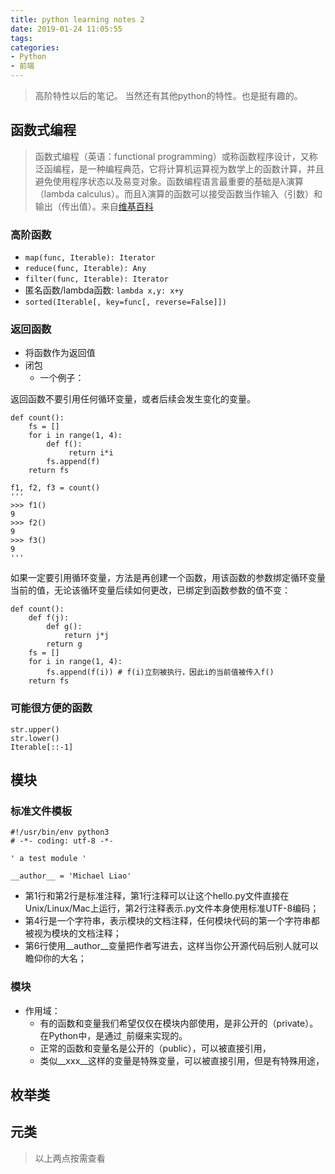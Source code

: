 ```yaml
---
title: python learning notes 2
date: 2019-01-24 11:05:55
tags:
categories:
- Python
- 前端
---
```


> 高阶特性以后的笔记。
> 当然还有其他python的特性。也是挺有趣的。

<!-- more -->

## 函数式编程

> 函数式编程（英语：functional programming）或称函数程序设计，又称泛函编程，是一种编程典范，它将计算机运算视为数学上的函数计算，并且避免使用程序状态以及易变对象。函数编程语言最重要的基础是λ演算（lambda calculus）。而且λ演算的函数可以接受函数当作输入（引数）和输出（传出值）。来自[维基百科](https://zh.wikipedia.org/zh-cn/%E5%87%BD%E6%95%B8%E7%A8%8B%E5%BC%8F%E8%AA%9E%E8%A8%80)

### 高阶函数

* `map(func, Iterable): Iterator`
* `reduce(func, Iterable): Any`
* `filter(func, Iterable): Iterator`
* 匿名函数/lambda函数: `lambda x,y: x+y`
* `sorted(Iterable[, key=func[, reverse=False]])`

### 返回函数

* 将函数作为返回值
* 闭包
  * 一个例子：
  
返回函数不要引用任何循环变量，或者后续会发生变化的变量。

````
def count():
    fs = []
    for i in range(1, 4):
        def f():
             return i*i
        fs.append(f)
    return fs

f1, f2, f3 = count()
'''
>>> f1()
9
>>> f2()
9
>>> f3()
9
'''
````

如果一定要引用循环变量，方法是再创建一个函数，用该函数的参数绑定循环变量当前的值，无论该循环变量后续如何更改，已绑定到函数参数的值不变：

````
def count():
    def f(j):
        def g():
            return j*j
        return g
    fs = []
    for i in range(1, 4):
        fs.append(f(i)) # f(i)立刻被执行，因此i的当前值被传入f()
    return fs
````

### 可能很方便的函数

````
str.upper()
str.lower()
Iterable[::-1]
````

## 模块

### 标准文件模板

````
#!/usr/bin/env python3
# -*- coding: utf-8 -*-

' a test module '

__author__ = 'Michael Liao'
````

* 第1行和第2行是标准注释，第1行注释可以让这个hello.py文件直接在Unix/Linux/Mac上运行，第2行注释表示.py文件本身使用标准UTF-8编码；
* 第4行是一个字符串，表示模块的文档注释，任何模块代码的第一个字符串都被视为模块的文档注释；
* 第6行使用__author__变量把作者写进去，这样当你公开源代码后别人就可以瞻仰你的大名；

### 模块

* 作用域：
  * 有的函数和变量我们希望仅仅在模块内部使用，是非公开的（private）。在Python中，是通过`_`前缀来实现的。
  * 正常的函数和变量名是公开的（public），可以被直接引用，
  * 类似__xxx__这样的变量是特殊变量，可以被直接引用，但是有特殊用途，

## 枚举类

## 元类

> 以上两点按需查看